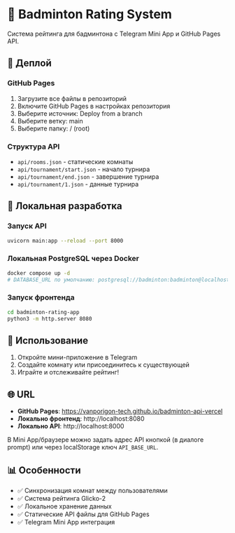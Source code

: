 # 🏸 Badminton Rating System

Система рейтинга для бадминтона с Telegram Mini App и GitHub Pages API.

## 🚀 Деплой

### GitHub Pages
1. Загрузите все файлы в репозиторий
2. Включите GitHub Pages в настройках репозитория
3. Выберите источник: Deploy from a branch
4. Выберите ветку: main
5. Выберите папку: / (root)

### Структура API
- `api/rooms.json` - статические комнаты
- `api/tournament/start.json` - начало турнира
- `api/tournament/end.json` - завершение турнира
- `api/tournament/1.json` - данные турнира

## 🔧 Локальная разработка

### Запуск API
```bash
uvicorn main:app --reload --port 8000
```

### Локальная PostgreSQL через Docker
```bash
docker compose up -d
# DATABASE_URL по умолчанию: postgresql://badminton:badminton@localhost:5433/badminton
```

### Запуск фронтенда
```bash
cd badminton-rating-app
python3 -m http.server 8080
```

## 📱 Использование

1. Откройте мини-приложение в Telegram
2. Создайте комнату или присоединитесь к существующей
3. Играйте и отслеживайте рейтинг!

## 🌐 URL

- **GitHub Pages**: https://vanporigon-tech.github.io/badminton-api-vercel
- **Локально фронтенд**: http://localhost:8080
- **Локально API**: http://localhost:8000

В Mini App/браузере можно задать адрес API кнопкой (в диалоге prompt) или через localStorage ключ `API_BASE_URL`.

## 📊 Особенности

- ✅ Синхронизация комнат между пользователями
- ✅ Система рейтинга Glicko-2
- ✅ Локальное хранение данных
- ✅ Статические API файлы для GitHub Pages
- ✅ Telegram Mini App интеграция